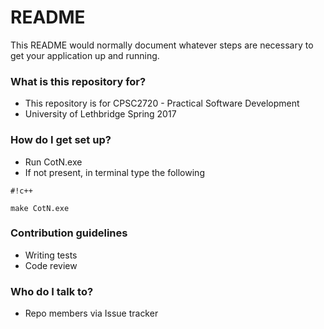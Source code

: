 # README #

This README would normally document whatever steps are necessary to get your application up and running.

### What is this repository for? ###

* This repository is for CPSC2720 - Practical Software Development
* University of Lethbridge Spring 2017

### How do I get set up? ###

* Run CotN.exe
* If not present, in terminal type the following

```
#!c++

make CotN.exe
```

### Contribution guidelines ###

* Writing tests
* Code review

### Who do I talk to? ###

* Repo members via Issue tracker